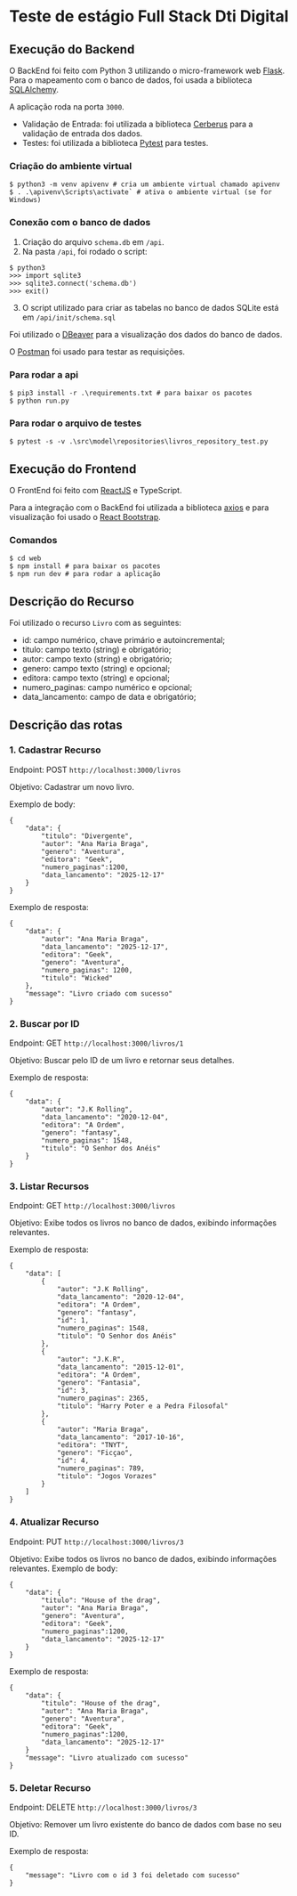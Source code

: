 # Teste de estágio Full Stack Dti Digital

## Execução do Backend

O BackEnd foi feito com Python 3 utilizando o micro-framework web [Flask](https://flask.palletsprojects.com/en/stable/installation/). Para o mapeamento com o banco de dados, foi usada a biblioteca [SQLAlchemy](https://www.sqlalchemy.org/download.html#current).

A aplicação roda na porta `3000`.

- Validação de Entrada: foi utilizada a biblioteca [Cerberus](https://docs.python-cerberus.org/n) para a validação de entrada dos dados.
- Testes: foi utilizada a biblioteca [Pytest](https://docs.pytest.org/en/stable/) para testes.

### Criação do ambiente virtual

```
$ python3 -m venv apivenv # cria um ambiente virtual chamado apivenv
$ . .\apivenv\Scripts\activate` # ativa o ambiente virtual (se for Windows)
```

### Conexão com o banco de dados

1. Criação do arquivo `schema.db` em `/api`.
2. Na pasta `/api`, foi rodado o script:
```
$ python3 
>>> import sqlite3
>>> sqlite3.connect('schema.db')
>>> exit()
```
3. O script utilizado para criar as tabelas no banco de dados SQLite está em `/api/init/schema.sql`

Foi utilizado o [DBeaver](https://dbeaver.io/) para a visualização dos dados do banco de dados.

O [Postman](https://www.postman.com/) foi usado para testar as requisições.

### Para rodar a api 
```
$ pip3 install -r .\requirements.txt # para baixar os pacotes
$ python run.py 
```

### Para rodar o arquivo de testes 
```
$ pytest -s -v .\src\model\repositories\livros_repository_test.py
```

## Execução do Frontend

O FrontEnd foi feito com [ReactJS](https://react.dev/) e TypeScript. 

Para a integração com o BackEnd foi utilizada a biblioteca [axios](https://axios-http.com/docs/intro) e para visualização foi usado o [React Bootstrap](https://react-bootstrap.netlify.app/).

### Comandos

```
$ cd web 
$ npm install # para baixar os pacotes
$ npm run dev # para rodar a aplicação
```

## Descrição do Recurso

Foi utilizado o recurso `Livro` com as seguintes:
- id: campo numérico, chave primário e autoincremental;
- titulo: campo texto (string) e obrigatório;
- autor: campo texto (string) e obrigatório;
- genero: campo texto (string) e opcional;
- editora: campo texto (string) e opcional;
- numero_paginas: campo numérico e opcional;
- data_lancamento: campo de data e obrigatório;

## Descrição das rotas
### 1. Cadastrar Recurso
Endpoint: POST `http://localhost:3000/livros`

Objetivo: Cadastrar um novo livro.

Exemplo de body:
```
{
    "data": {
        "titulo": "Divergente",
        "autor": "Ana Maria Braga",
        "genero": "Aventura",
        "editora": "Geek",
        "numero_paginas":1200,
        "data_lancamento": "2025-12-17"
    }
}   
```
Exemplo de resposta:
```
{
    "data": {
        "autor": "Ana Maria Braga",
        "data_lancamento": "2025-12-17",
        "editora": "Geek",
        "genero": "Aventura",
        "numero_paginas": 1200,
        "titulo": "Wicked"
    },
    "message": "Livro criado com sucesso"
}
```

### 2. Buscar por ID
Endpoint: GET `http://localhost:3000/livros/1`

Objetivo: Buscar pelo ID de um livro e retornar seus detalhes.

Exemplo de resposta:
```
{
    "data": {
        "autor": "J.K Rolling",
        "data_lancamento": "2020-12-04",
        "editora": "A Ordem",
        "genero": "fantasy",
        "numero_paginas": 1548,
        "titulo": "O Senhor dos Anéis"
    }
}
```

### 3. Listar Recursos
Endpoint: GET `http://localhost:3000/livros`

Objetivo: Exibe todos os livros no banco de dados, exibindo informações relevantes.

Exemplo de resposta:
```
{
    "data": [
        {
            "autor": "J.K Rolling",
            "data_lancamento": "2020-12-04",
            "editora": "A Ordem",
            "genero": "fantasy",
            "id": 1,
            "numero_paginas": 1548,
            "titulo": "O Senhor dos Anéis"
        },
        {
            "autor": "J.K.R",
            "data_lancamento": "2015-12-01",
            "editora": "A Ordem",
            "genero": "Fantasia",
            "id": 3,
            "numero_paginas": 2365,
            "titulo": "Harry Poter e a Pedra Filosofal"
        },
        {
            "autor": "Maria Braga",
            "data_lancamento": "2017-10-16",
            "editora": "TNYT",
            "genero": "Ficçao",
            "id": 4,
            "numero_paginas": 789,
            "titulo": "Jogos Vorazes"
        }
    ]
}
```

### 4. Atualizar Recurso
Endpoint: PUT `http://localhost:3000/livros/3`

Objetivo: Exibe todos os livros no banco de dados, exibindo informações relevantes.
Exemplo de body:
```
{
    "data": {
        "titulo": "House of the drag",
        "autor": "Ana Maria Braga",
        "genero": "Aventura",
        "editora": "Geek",
        "numero_paginas":1200,
        "data_lancamento": "2025-12-17"
    }
}     
```

Exemplo de resposta:
```
{
    "data": {
        "titulo": "House of the drag",
        "autor": "Ana Maria Braga",
        "genero": "Aventura",
        "editora": "Geek",
        "numero_paginas":1200,
        "data_lancamento": "2025-12-17"
    }
    "message": "Livro atualizado com sucesso"
}

```

### 5. Deletar Recurso
Endpoint: DELETE `http://localhost:3000/livros/3`

Objetivo: Remover um livro existente do banco de dados com base no seu ID.

Exemplo de resposta:
```
{
    "message": "Livro com o id 3 foi deletado com sucesso"
}
```
